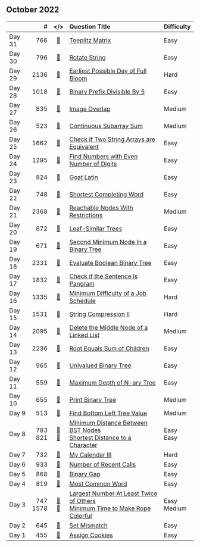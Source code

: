 ## October 2022

||#|</>|Question Title|Difficulty|
|:--|--:|:-:|:--|:--|
|Day 31|766|[📎](../src/q_751_800/q0766.cc)|[Toeplitz Matrix](https://leetcode.com/problems/toeplitz-matrix/)|Easy|
|Day 30|796|[📎](../src/q_751_800/q0796.cc)|[Rotate String](https://leetcode.com/problems/rotate-string/)|Easy|
|Day 29|2136|[📎](../src/q_2101_2150/q2136.cc)|[Earliest Possible Day of Full Bloom](https://leetcode.com/problems/earliest-possible-day-of-full-bloom/)|Hard|
|Day 28|1018|[📎](../src/q_1001_1050/q1018.cc)|[Binary Prefix Divisible By 5](https://leetcode.com/problems/binary-prefix-divisible-by-5/)|Easy|
|Day 27|835|[📎](../src/q_801_850/q0835.cc)|[Image Overlap](https://leetcode.com/problems/image-overlap/)|Medium|
|Day 26|523|[📎](../src/q_501_550/q0523.cc)|[Continuous Subarray Sum](https://leetcode.com/problems/continuous-subarray-sum/)|Medium|
|Day 25|1662|[📎](../src/q_1651_1700/q1662.cc)|[Check If Two String Arrays are Equivalent](https://leetcode.com/problems/check-if-two-string-arrays-are-equivalent/)|Easy|
|Day 24|1295|[📎](../src/q_1251_1300/q1295.cc)|[Find Numbers with Even Number of Digits](https://leetcode.com/problems/find-numbers-with-even-number-of-digits/)|Easy|
|Day 23|824|[📎](../src/q_801_850/q0824.cc)|[Goat Latin](https://leetcode.com/problems/goat-latin/)|Easy|
|Day 22|748|[📎](../src/q_701_750/q0748.cc)|[Shortest Completing Word](https://leetcode.com/problems/shortest-completing-word/)|Easy|
|Day 21|2368|[📎](../src/q_2351_2400/q2368.cc)|[Reachable Nodes With Restrictions](https://leetcode.com/problems/reachable-nodes-with-restrictions/)|Medium|
|Day 20|872|[📎](../src/q_851_900/q0872.cc)|[Leaf-Similar Trees](https://leetcode.com/problems/leaf-similar-trees/)|Easy|
|Day 19|671|[📎](../src/q_651_700/q0671.cc)|[Second Minimum Node In a Binary Tree](https://leetcode.com/problems/second-minimum-node-in-a-binary-tree/)|Easy|
|Day 18|2331|[📎](../src/q_2301_2350/q2331.cc)|[Evaluate Boolean Binary Tree](https://leetcode.com/problems/evaluate-boolean-binary-tree/)|Easy|
|Day 17|1832|[📎](../src/q_1801_1850/q1832.cc)|[Check if the Sentence Is Pangram](https://leetcode.com/problems/check-if-the-sentence-is-pangram/)|Easy|
|Day 16|1335|[📎](../src/q_1301_1350/q1335.cc)|[Minimum Difficulty of a Job Schedule](https://leetcode.com/problems/minimum-difficulty-of-a-job-schedule/)|Hard|
|Day 15|1531|[📎](../src/q_1501_1550/q1531.cc)|[String Compression II](https://leetcode.com/problems/string-compression-ii/)|Hard|
|Day 14|2095|[📎](../src/q_2051_2100/q2095.cc)|[Delete the Middle Node of a Linked List](https://leetcode.com/problems/delete-the-middle-node-of-a-linked-list/)|Medium|
|Day 13|2236|[📎](../src/q_2201_2250/q2236.cc)|[Root Equals Sum of Children](https://leetcode.com/problems/root-equals-sum-of-children/)|Easy|
|Day 12|965|[📎](../src/q_951_1000/q0965.cc)|[Univalued Binary Tree](https://leetcode.com/problems/univalued-binary-tree/)|Easy|
|Day 11|559|[📎](../src/q_551_600/q0559.cc)|[Maximum Depth of N-ary Tree](https://leetcode.com/problems/maximum-depth-of-n-ary-tree/)|Easy|
|Day 10|655|[📎](../src/q_651_700/q0655.cc)|[Print Binary Tree](https://leetcode.com/problems/print-binary-tree/)|Medium|
|Day 9|513|[📎](../src/q_501_550/q0513.cc)|[Find Bottom Left Tree Value](https://leetcode.com/problems/find-bottom-left-tree-value/)|Medium|
|Day 8|783<br>821|[📎](../src/q_751_800/q0783.cc)<br>[📎](../src/q_801_850/q0821.cc)|[Minimum Distance Between BST Nodes](https://leetcode.com/problems/minimum-distance-between-bst-nodes/)<br>[Shortest Distance to a Character](https://leetcode.com/problems/shortest-distance-to-a-character/)|Easy<br>Easy|
|Day 7|732|[📎](../src/q_701_750/q0732.cc)|[My Calendar III](https://leetcode.com/problems/my-calendar-iii/)|Hard|
|Day 6|933|[📎](../src/q_901_950/q0933.cc)|[Number of Recent Calls](https://leetcode.com/problems/number-of-recent-calls/)|Easy|
|Day 5|868|[📎](../src/q_851_900/q0868.cc)|[Binary Gap](https://leetcode.com/problems/binary-gap/)|Easy|
|Day 4|819|[📎](../src/q_801_850/q0819.cc)|[Most Common Word](https://leetcode.com/problems/most-common-word/)|Easy|
|Day 3|747<br>1578|[📎](../src/q_701_750/q0747.cc)<br>[📎](../src/q_1551_1600/q1578.cc)|[Largest Number At Least Twice of Others](https://leetcode.com/problems/largest-number-at-least-twice-of-others/)<br>[Minimum Time to Make Rope Colorful](https://leetcode.com/problems/minimum-time-to-make-rope-colorful/)|Easy<br>Medium|
|Day 2|645|[📎](../src/q_601_650/q0645.cc)|[Set Mismatch](https://leetcode.com/problems/set-mismatch/)|Easy|
|Day 1|455|[📎](../src/q_451_500/q0455.cc)|[Assign Cookies](https://leetcode.com/problems/assign-cookies/)|Easy|

